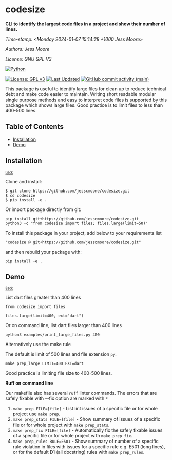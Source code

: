 # codesize

**CLI to identify the largest code files in a project and show their number of lines.**

*Time-stamp: <Monday 2024-01-07 15:14:28 +1000 Jess Moore>*

*Authors: Jess Moore*

*License: GNU GPL V3*

[![Python](https://img.shields.io/badge/python-3670A0?style=for-the-badge&logo=python&logoColor=ffdd54)](https://www.python.org/)


[![License: GPL v3](https://img.shields.io/badge/License-GPLv3-blue.svg)](https://raw.githubusercontent.com/jesscmoore/codesize/main/LICENSE)
[![Last Updated](https://img.shields.io/github/last-commit/jesscmoore/codesize?label=last%20updated)](https://github.com/jesscmoore/codesize/commits/main/)
[![GitHub commit activity (main)](https://img.shields.io/github/commit-activity/w/jesscmoore/codesize/main)](https://github.com/jesscmoore/codesize/main)

This package is useful to identify large files for clean up to reduce technical debt and make code easier to maintain. Writing short readable modular single purpose methods and easy to interpret code files is supported by this package which shows large files. Good practice is to limit files to less than 400-500 lines.


## Table of Contents
- [Installation](#install)
- [Demo](#demo)


## Installation  <a name="install"></a>
<font size="1">[Back](#top)</font>


Clone and install:
```
$ git clone https://github.com/jesscmoore/codesize.git
$ cd codesize
$ pip install -e .
```

Or import package directly from git:
```
pip install git+https://github.com/jesscmoore/codesize.git
python3 -c "from codesize import files; files.large(limit=50)"
```

To install this package in your project, add below to your requirements list
```
"codesize @ git+https://github.com/jesscmoore/codesize.git"
```
and then rebuild your package with:
```
pip install -e .
```

## Demo  <a name="demo"></a>
<font size="1">[Back](#top)</font>

List dart files greater than 400 lines

```
from codesize import files

files.large(limit=400, ext="dart")
```

Or on command line, list dart files larger than 400 lines

```
python3 examples/print_large_files.py 400
```


Alternatively use the make rule

The default is limit of 500 lines and file extension `py`.

```
make prep_large LIMIT=400 EXT=dart
```

Good practice is limiting file size to 400-500 lines.



**Ruff on command line**

Our makefile also has several `ruff` linter commands. The errors that are safely fixable with --fix option are marked with `*`

1. `make prep FILE=[file]` - List lint issues of a specific file or for whole project use `make prep`.
2. `make prep_stats FILE=[file]` - Show summary of issues of a specific file or for whole project with `make prep_stats`.
3. `make prep_fix FILE=[file]` - Automatically fix the safely fixable issues  of a specific file or for whole project with `make prep_fix`.
4. `make prep_rules RULE=E501` - Show summary of number of a specific rule violation in files with issues for a specific rule e.g. E501 (long lines), or for the default D1 (all docstring) rules with `make prep_rules`.
